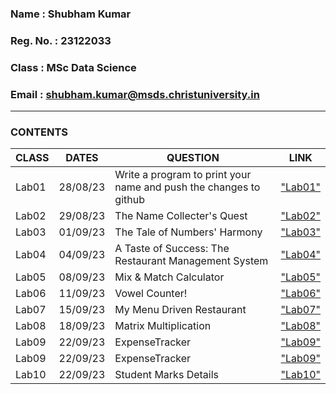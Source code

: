  ### Name : Shubham Kumar
 ### Reg. No. : 23122033
 ### Class : MSc Data Science
 ### Email : shubham.kumar@msds.christuniversity.in
<hr>

### **CONTENTS**

|CLASS|DATES|QUESTION|LINK|
|-------------|-------------|---------------------------------------------|------------------|
|Lab01|28/08/23|Write a program to print your name and push the changes to github|["Lab01"](https://github.com/shubh4mk/MScDSA-MDS171-23122033/blob/main/LAb01.ipynb)
|Lab02|29/08/23|The Name Collecter's Quest|["Lab02"](https://github.com/shubh4mk/MScDSA-MDS171-23122033/blob/main/Lab02.ipynb)
|Lab03|01/09/23|The Tale of Numbers' Harmony|["Lab03"](https://github.com/shubh4mk/MScDSA-MDS171-23122033/blob/main/Lab03.ipynb)
|Lab04|04/09/23|A Taste of Success: The Restaurant Management System|["Lab04"](https://github.com/shubh4mk/MScDSA-MDS171-23122033/blob/main/Lab04.ipynb)
|Lab05|08/09/23|Mix & Match Calculator|["Lab05"](https://github.com/shubh4mk/MScDSA-MDS171-23122033/blob/main/Lab05/Lab05.ipynb)
|Lab06|11/09/23|Vowel Counter!|["Lab06"](https://github.com/shubh4mk/MScDSA-MDS171-23122033/blob/main/Lab06.ipynb)
|Lab07|15/09/23|My Menu Driven Restaurant|["Lab07"](https://github.com/shubh4mk/MScDSA-MDS171-23122033/blob/main/Lab07/Lab07.py)
|Lab08|18/09/23|Matrix Multiplication|["Lab08"](https://github.com/shubh4mk/MScDSA-MDS171-23122033/blob/main/Lab08/Lab08.py)
|Lab09|22/09/23|ExpenseTracker|["Lab09"](https://github.com/shubh4mk/MScDSA-MDS171-23122033/tree/main/LABS/Lab09)
|Lab09|22/09/23|ExpenseTracker|["Lab09"](https://github.com/shubh4mk/MScDSA-MDS171-23122033/tree/main/LABS/Lab09)
|Lab10|22/09/23|Student Marks Details|["Lab10"](https://github.com/shubh4mk/MScDSA-MDS171-23122033/blob/main/LABS/Lab10.ipynb)

